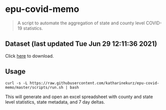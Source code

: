 # epu-covid-memo

> A script to automate the aggregation of state and county level COVID-19 statistics.

<!-- tmpl start -->

## Dataset (last updated Tue Jun 29 12:11:36 2021)

Click [here](https://covid-artifacts.s3.amazonaws.com/records/2021-6-29-121136-covid_artifact.xls) to download.

<!-- tmpl end -->

## Usage

```
curl -s -L https://raw.githubusercontent.com/katharinekurz/epu-covid-memo/master/scripts/run.sh | bash
```

This will generate and open an excel spreadsheet with county and state level statistics, state metadata, and 7 day deltas.